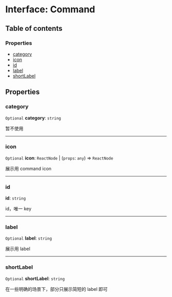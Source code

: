 # Interface: Command

## Table of contents

### Properties

* [category](/en/auto-docs/core/interfaces/Command-1.md#category)
* [icon](/en/auto-docs/core/interfaces/Command-1.md#icon)
* [id](/en/auto-docs/core/interfaces/Command-1.md#id)
* [label](/en/auto-docs/core/interfaces/Command-1.md#label)
* [shortLabel](/en/auto-docs/core/interfaces/Command-1.md#shortlabel)

## Properties

### category

`Optional` **category**: `string`

暂不使用

***

### icon

`Optional` **icon**: `ReactNode` | (`props`: `any`) => `ReactNode`

展示用 command icon

***

### id

**id**: `string`

id，唯一 key

***

### label

`Optional` **label**: `string`

展示用 label

***

### shortLabel

`Optional` **shortLabel**: `string`

在一些明确的场景下，部分只展示简短的 label 即可
